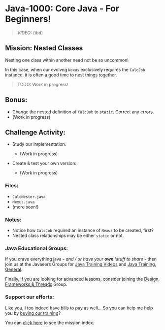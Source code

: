 # Java-1000: Core Java - For Beginners!

> _VIDEO:_ (tbd)

## Mission: Nested Classes
Nesting one class within another need not be so uncommon!

In this case, when our evolvng `Nexus` exclusively requires 
the `CalcJob` instance, it is often a good time to nest 
things together.

> TODO: Work in progress!

## Bonus:
- Change the nested definition of `CalcJob` to `static`. Correct any errors.
- (Work in progress)

## Challenge Activity:
- Study our implementation.
  * (Work in progress)
  
- Create & test your own version:
  * (Work in progress)

### Files:
* `CalcNester.java`
* `Nexus.java`
* (more soon!)


### Notes:
- Notice how `CalcJob` required an instance of `Nexus` 
to be created, first?
- Nested class relationships may be either `static` or not.

### Java Educational Groups:
If you crave everything java - _and / or have your **own**
'stuff to share_ - then join us at the
Javaeers Groups for [Java Training Videos](https://www.facebook.com/JavaVideos9000/)
and [Java Training, General](https://www.facebook.com/groups/javatraining9000/).

Finally, if you are looking for advanced lessons, consider joining the
[Design, Frameworks & Threads](https://www.facebook.com/Java-Design-Frameworks-Thread-Video-Training-670850766419490)
Group.

### Support our efforts:
Like you, I too indeed have bills to pay as well... So you can help me help you
by [buying our training](https://www.udemy.com/course/how-to-java)?

You can [click here](../../../../MISSIONS.md) to see the mission index.

